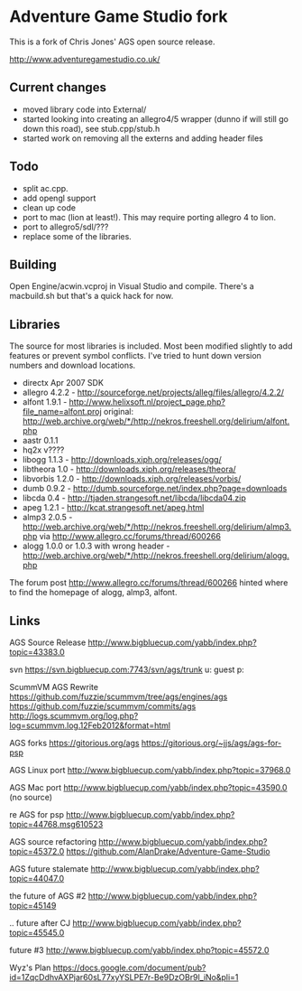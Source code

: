 # Adventure Game Studio fork

This is a fork of Chris Jones' AGS open source release. 

http://www.adventuregamestudio.co.uk/

## Current changes

 * moved library code into External/
 * started looking into creating an allegro4/5 wrapper (dunno if will still go down this road), see stub.cpp/stub.h
 * started work on removing all the externs and adding header files
 
## Todo

 * split ac.cpp.
 * add opengl support
 * clean up code
 * port to mac (lion at least!). This may require porting allegro 4 to lion.
 * port to allegro5/sdl/???
 * replace some of the libraries.
 
## Building

Open Engine/acwin.vcproj in Visual Studio and compile.  There's a macbuild.sh but that's a quick hack for now.

## Libraries

The source for most libraries is included.  Most been modified slightly to add features or prevent symbol conflicts.  I've tried to hunt down version numbers and download locations.

 * directx Apr 2007 SDK
 * allegro 4.2.2 - http://sourceforge.net/projects/alleg/files/allegro/4.2.2/
 * alfont 1.9.1 - http://www.helixsoft.nl/project_page.php?file_name=alfont.proj original: http://web.archive.org/web/*/http://nekros.freeshell.org/delirium/alfont.php
 * aastr 0.1.1
 * hq2x v????
 * libogg 1.1.3 - http://downloads.xiph.org/releases/ogg/
 * libtheora 1.0 - http://downloads.xiph.org/releases/theora/
 * libvorbis 1.2.0 - http://downloads.xiph.org/releases/vorbis/
 * dumb 0.9.2 - http://dumb.sourceforge.net/index.php?page=downloads
 * libcda 0.4 - http://tjaden.strangesoft.net/libcda/libcda04.zip
 * apeg 1.2.1 - http://kcat.strangesoft.net/apeg.html
 * almp3 2.0.5 - http://web.archive.org/web/*/http://nekros.freeshell.org/delirium/almp3.php via http://www.allegro.cc/forums/thread/600266
 * alogg 1.0.0 or 1.0.3 with wrong header - http://web.archive.org/web/*/http://nekros.freeshell.org/delirium/alogg.php

The forum post http://www.allegro.cc/forums/thread/600266 hinted where to find the homepage of alogg, almp3, alfont.

## Links

AGS Source Release
http://www.bigbluecup.com/yabb/index.php?topic=43383.0

svn 
https://svn.bigbluecup.com:7743/svn/ags/trunk
u: guest
p:

ScummVM AGS Rewrite
https://github.com/fuzzie/scummvm/tree/ags/engines/ags
https://github.com/fuzzie/scummvm/commits/ags
http://logs.scummvm.org/log.php?log=scummvm.log.12Feb2012&format=html

AGS forks
https://gitorious.org/ags
https://gitorious.org/~jjs/ags/ags-for-psp

AGS Linux port
http://www.bigbluecup.com/yabb/index.php?topic=37968.0

AGS Mac port
http://www.bigbluecup.com/yabb/index.php?topic=43590.0
(no source)

re AGS for psp
http://www.bigbluecup.com/yabb/index.php?topic=44768.msg610523

AGS source refactoring
http://www.bigbluecup.com/yabb/index.php?topic=45372.0
https://github.com/AlanDrake/Adventure-Game-Studio

AGS future  stalemate
http://www.bigbluecup.com/yabb/index.php?topic=44047.0

the future of AGS #2
http://www.bigbluecup.com/yabb/index.php?topic=45149

.. future after CJ
http://www.bigbluecup.com/yabb/index.php?topic=45545.0

future #3
http://www.bigbluecup.com/yabb/index.php?topic=45572.0

Wyz's Plan
https://docs.google.com/document/pub?id=1ZqcDdhvAXPjar60sL77xyYSLPE7r-Be9DzOBr9l_iNo&pli=1
